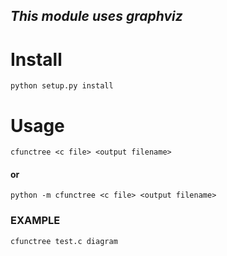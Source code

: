 ## *This module uses graphviz*
# Install
`python setup.py install`
# Usage
`cfunctree <c file> <output filename>`
#### or
`python -m cfunctree <c file> <output filename>`
### EXAMPLE
`cfunctree test.c diagram`
